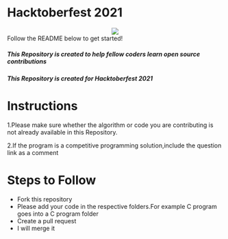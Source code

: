 # Hacktoberfest 2021
<div align="center">
  <img src="https://hacktoberfest.digitalocean.com/_nuxt/img/logo-hacktoberfest-full.f42e3b1.svg" />
  </div>
Follow the README below to get started!

##### This Repository is created to help fellow coders learn open source contributions 
##### This Repository is created for Hacktoberfest 2021
# Instructions
 1.Please make sure whether the algorithm or code you are contributing is not already available in this Repository.<br>
 
 2.If the program is a competitive programming solution,include the question link as a comment <br>
# Steps to Follow
 <ul>
  <li>Fork this repository</li>
 <li>Please add your code in the respective folders.For example C program goes into a C program folder</li>
 <li>Create a pull request</li>
  <li>I will merge it</li>
  </ul>
